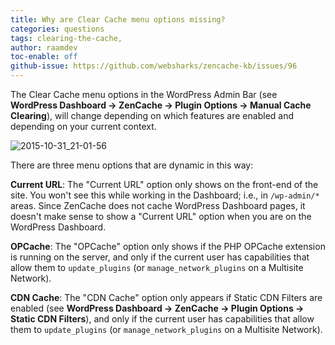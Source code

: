 ```yaml
---
title: Why are Clear Cache menu options missing?
categories: questions
tags: clearing-the-cache, 
author: raamdev
toc-enable: off
github-issue: https://github.com/websharks/zencache-kb/issues/96
---
```


The Clear Cache menu options in the WordPress Admin Bar (see **WordPress Dashboard → ZenCache → Plugin Options → Manual Cache Clearing**), will change depending on which features are enabled and depending on your current context.

![2015-10-31_21-01-56](https://cloud.githubusercontent.com/assets/53005/10867073/9e46ca8c-8025-11e5-8383-4872f5555adf.png)

There are three menu options that are dynamic in this way:

**Current URL**: The "Current URL" option only shows on the front-end of the site. You won't see this while working in the Dashboard; i.e., in `/wp-admin/*` areas. Since ZenCache does not cache WordPress Dashboard pages, it doesn't make sense to show a "Current URL" option when you are on the WordPress Dashboard.

**OPCache**: The "OPCache" option only shows if the PHP OPCache extension is running on the server, and only if the current user has capabilities that allow them to `update_plugins` (or `manage_network_plugins` on a Multisite Network).

**CDN Cache**: The "CDN Cache" option only appears if Static CDN Filters are enabled (see **WordPress Dashboard → ZenCache → Plugin Options → Static CDN Filters**), and only if the current user has capabilities that allow them to `update_plugins` (or `manage_network_plugins` on a Multisite Network).